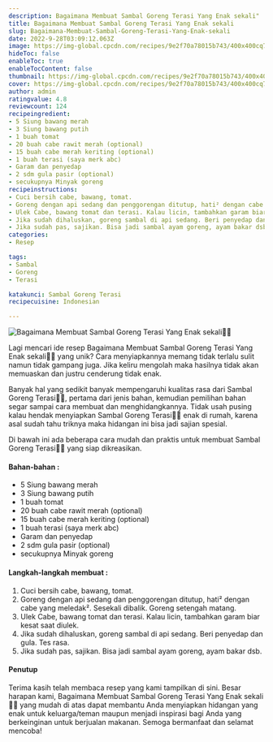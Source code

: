 ```yaml
---
description: Bagaimana Membuat Sambal Goreng Terasi Yang Enak sekali"
title: Bagaimana Membuat Sambal Goreng Terasi Yang Enak sekali
slug: Bagaimana-Membuat-Sambal-Goreng-Terasi-Yang-Enak-sekali
date: 2022-9-28T03:09:12.063Z
image: https://img-global.cpcdn.com/recipes/9e2f70a78015b743/400x400cq70/photo.jpg
hideToc: false
enableToc: true
enableTocContent: false
thumbnail: https://img-global.cpcdn.com/recipes/9e2f70a78015b743/400x400cq70/photo.jpg
cover: https://img-global.cpcdn.com/recipes/9e2f70a78015b743/400x400cq70/photo.jpg
author: admin
ratingvalue: 4.8
reviewcount: 124
recipeingredient:
- 5 Siung bawang merah
- 3 Siung bawang putih
- 1 buah tomat
- 20 buah cabe rawit merah (optional)
- 15 buah cabe merah keriting (optional)
- 1 buah terasi (saya merk abc)
- Garam dan penyedap
- 2 sdm gula pasir (optional)
- secukupnya Minyak goreng
recipeinstructions:
- Cuci bersih cabe, bawang, tomat.
- Goreng dengan api sedang dan penggorengan ditutup, hati² dengan cabe yang meledak². Sesekali dibalik. Goreng setengah matang.
- Ulek Cabe, bawang tomat dan terasi. Kalau licin, tambahkan garam biar kesat saat diulek.
- Jika sudah dihaluskan, goreng sambal di api sedang. Beri penyedap dan gula. Tes rasa.
- Jika sudah pas, sajikan. Bisa jadi sambal ayam goreng, ayam bakar dsb.
categories:
- Resep

tags:
- Sambal
- Goreng
- Terasi

katakunci: Sambal Goreng Terasi
recipecuisine: Indonesian

---
```


![Bagaimana Membuat Sambal Goreng Terasi Yang Enak sekali👩‍🍳](https://img-global.cpcdn.com/recipes/9e2f70a78015b743/400x400cq70/photo.jpg)

Lagi mencari ide resep Bagaimana Membuat Sambal Goreng Terasi Yang Enak sekali👩‍🍳 yang unik? Cara menyiapkannya memang tidak terlalu sulit namun tidak gampang juga. Jika keliru mengolah maka hasilnya tidak akan memuaskan dan justru cenderung tidak enak.

Banyak hal yang sedikit banyak mempengaruhi kualitas rasa dari Sambal Goreng Terasi👩‍🍳, pertama dari jenis bahan, kemudian pemilihan bahan segar sampai cara membuat dan menghidangkannya. Tidak usah pusing kalau hendak menyiapkan Sambal Goreng Terasi👩‍🍳 enak di rumah, karena asal sudah tahu triknya maka hidangan ini bisa jadi sajian spesial.

Di bawah ini ada beberapa cara mudah dan praktis untuk membuat Sambal Goreng Terasi👩‍🍳 yang siap dikreasikan.

<!--inarticleads1-->

#### Bahan-bahan :

- 5 Siung bawang merah
- 3 Siung bawang putih
- 1 buah tomat
- 20 buah cabe rawit merah (optional)
- 15 buah cabe merah keriting (optional)
- 1 buah terasi (saya merk abc)
- Garam dan penyedap
- 2 sdm gula pasir (optional)
- secukupnya Minyak goreng

<!--inarticleads2-->

#### Langkah-langkah membuat :

1. Cuci bersih cabe, bawang, tomat.
1. Goreng dengan api sedang dan penggorengan ditutup, hati² dengan cabe yang meledak². Sesekali dibalik. Goreng setengah matang.
1. Ulek Cabe, bawang tomat dan terasi. Kalau licin, tambahkan garam biar kesat saat diulek.
1. Jika sudah dihaluskan, goreng sambal di api sedang. Beri penyedap dan gula. Tes rasa.
1. Jika sudah pas, sajikan. Bisa jadi sambal ayam goreng, ayam bakar dsb.

#### Penutup

Terima kasih telah membaca resep yang kami tampilkan di sini. Besar harapan kami, Bagaimana Membuat Sambal Goreng Terasi Yang Enak sekali👩‍🍳 yang mudah di atas dapat membantu Anda menyiapkan hidangan yang enak untuk keluarga/teman maupun menjadi inspirasi bagi Anda yang berkeinginan untuk berjualan makanan. Semoga bermanfaat dan selamat mencoba!